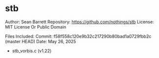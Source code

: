 # stb
Author: Sean Barrett
Repository: https://github.com/nothings/stb
License: MIT License Or Public Domain

Files Included:
Commit: f58f558c120e9b32c217290b80bad1a0729fbb2c (master HEAD)
Date: May 26, 2025
- stb_vorbis.c (v1.22)